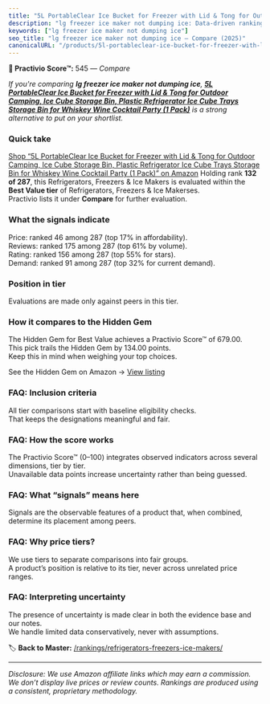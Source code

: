 ```yaml
---
title: "5L PortableClear Ice Bucket for Freezer with Lid & Tong for Outdoor Camping, Ice Cube Storage Bin, Plastic Refrigerator Ice Cube Trays Storage Bin for Whiskey Wine Cocktail Party (1 Pack)"
description: "lg freezer ice maker not dumping ice: Data-driven ranking using the Practivio Score™. Positioned by quality, value, demand, findability, momentum."
keywords: ["lg freezer ice maker not dumping ice"]
seo_title: "lg freezer ice maker not dumping ice — Compare (2025)"
canonicalURL: "/products/5l-portableclear-ice-bucket-for-freezer-with-lid-tong-for-outdoor-camping-ice-cube-storage-bin-plastic-refrigerator-ice-cube-trays-storage-bin-for-whiskey-wine-cocktail-party-1-pack-B0DZWQB58L/"
---
```


**🛒 Practivio Score™:** 545 — _Compare_


*If you're comparing **lg freezer ice maker not dumping ice**, **[5L PortableClear Ice Bucket for Freezer with Lid & Tong for Outdoor Camping, Ice Cube Storage Bin, Plastic Refrigerator Ice Cube Trays Storage Bin for Whiskey Wine Cocktail Party (1 Pack)](https://www.amazon.com/dp/B0DZWQB58L?tag=practivio-20)** is a strong alternative to put on your shortlist.*
### Quick take
[Shop “5L PortableClear Ice Bucket for Freezer with Lid & Tong for Outdoor Camping, Ice Cube Storage Bin, Plastic Refrigerator Ice Cube Trays Storage Bin for Whiskey Wine Cocktail Party (1 Pack)” on Amazon](https://www.amazon.com/dp/B0DZWQB58L?tag=practivio-20)
Holding rank **132 of 287**, this Refrigerators, Freezers & Ice Makers is evaluated within the **Best Value tier** of Refrigerators, Freezers & Ice Makerses.  
Practivio lists it under **Compare** for further evaluation.

### What the signals indicate
Price: ranked 46 among 287 (top 17% in affordability).  
Reviews: ranked 175 among 287 (top 61% by volume).  
Rating: ranked 156 among 287 (top 55% for stars).  
Demand: ranked 91 among 287 (top 32% for current demand).

### Position in tier
Evaluations are made only against peers in this tier.

### How it compares to the Hidden Gem
The Hidden Gem for Best Value achieves a Practivio Score™ of 679.00.  
This pick trails the Hidden Gem by 134.00 points.  
Keep this in mind when weighing your top choices.  

See the Hidden Gem on Amazon → [View listing](https://www.amazon.com/dp/B07Y9S7L29?tag=practivio-20)

### FAQ: Inclusion criteria
All tier comparisons start with baseline eligibility checks.  
That keeps the designations meaningful and fair.

### FAQ: How the score works
The Practivio Score™ (0–100) integrates observed indicators across several dimensions, tier by tier.  
Unavailable data points increase uncertainty rather than being guessed.

### FAQ: What “signals” means here
Signals are the observable features of a product that, when combined, determine its placement among peers.

### FAQ: Why price tiers?
We use tiers to separate comparisons into fair groups.  
A product’s position is relative to its tier, never across unrelated price ranges.

### FAQ: Interpreting uncertainty
The presence of uncertainty is made clear in both the evidence base and our notes.  
We handle limited data conservatively, never with assumptions.

<!-- Missing template for Compare/CompareWithinPriceClass -->


🏷️ **Back to Master:** [/rankings/refrigerators-freezers-ice-makers/](/rankings/refrigerators-freezers-ice-makers/)

---
_Disclosure: We use Amazon affiliate links which may earn a commission. We don’t display live prices or review counts. Rankings are produced using a consistent, proprietary methodology._
